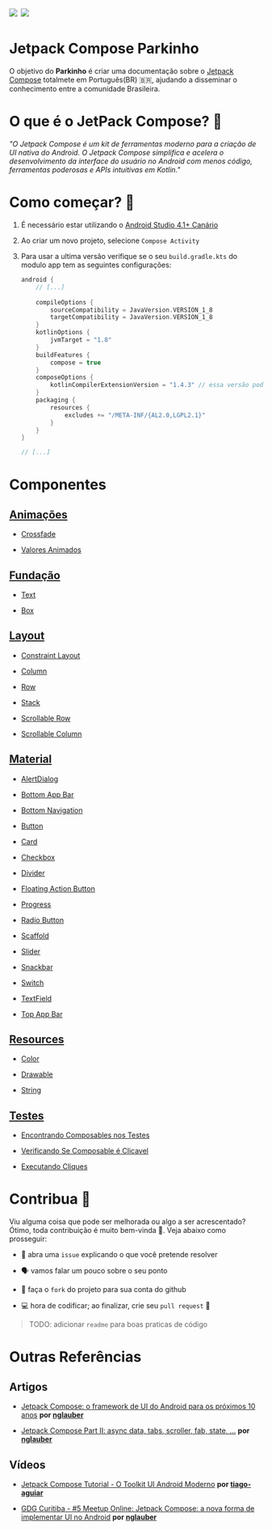 # ![](https://img.shields.io/badge/Kotlin-1.4-green.svg) ![](https://img.shields.io/badge/Compose-dev15-green.svg)

# Jetpack Compose Parkinho

O objetivo do **Parkinho** é criar uma documentação sobre o [Jetpack Compose](https://developer.android.com/jetpack/compose) totalmete em Português(BR)  :brazil:, ajudando a disseminar o conhecimento entre a comunidade Brasileira.  

# O que é o JetPack Compose? :thinking:

*"O Jetpack Compose é um kit de ferramentas moderno para a criação de UI nativa do Android. O Jetpack Compose simplifica e acelera o desenvolvimento da interface do usuário no Android com menos código, ferramentas poderosas e APIs intuitivas em Kotlin."*

# Como começar? :rocket:

1. É necessário estar utilizando o [Android Studio 4.1+ Canário](https://developer.android.com/studio/preview)

2. Ao criar um novo projeto, selecione `Compose Activity`  

3. Para usar a ultima versão verifique se o seu  `build.gradle.kts` do modulo app tem as seguintes configurações:
   
   ```kotlin
   android {
       // [...] 
       
       compileOptions {
           sourceCompatibility = JavaVersion.VERSION_1_8
           targetCompatibility = JavaVersion.VERSION_1_8
       }
       kotlinOptions {
           jvmTarget = "1.8"
       }
       buildFeatures {
           compose = true
       }
       composeOptions {
           kotlinCompilerExtensionVersion = "1.4.3" // essa versão pode variar
       }
       packaging {
           resources {
               excludes += "/META-INF/{AL2.0,LGPL2.1}"
           }
       }
   }

   // [...]
   ```

# Componentes

## [Animações](https://github.com/henriquehorbovyi/jetpackcomposeparquinho/tree/master/componentes/src/main/java/io/henriquehorbovyi/jetpackcomposeparquinho/ui/animation)

- [Crossfade](https://github.com/henriquehorbovyi/jetpackcomposeparquinho/tree/master/componentes/src/main/java/io/henriquehorbovyi/jetpackcomposeparquinho/ui/animation/crossfade.kt)

- [Valores Animados](https://github.com/henriquehorbovyi/jetpackcomposeparquinho/tree/master/componentes/src/main/java/io/henriquehorbovyi/jetpackcomposeparquinho/ui/animation/animatedValues.kt) 

## [Fundação](https://github.com/henriquehorbovyi/jetpackcomposeparquinho/tree/master/componentes/src/main/java/io/henriquehorbovyi/jetpackcomposeparquinho/ui/foundation)

- [Text](https://github.com/henriquehorbovyi/jetpackcomposeparquinho/blob/master/componentes/src/main/java/io/henriquehorbovyi/jetpackcomposeparquinho/ui/foundation/text.kt)

- [Box](https://github.com/henriquehorbovyi/jetpackcomposeparquinho/blob/master/componentes/src/main/java/io/henriquehorbovyi/jetpackcomposeparquinho/ui/foundation/box.kt)

## [Layout](https://github.com/henriquehorbovyi/jetpackcomposeparquinho/tree/master/componentes/src/main/java/io/henriquehorbovyi/jetpackcomposeparquinho/ui/layout)

- [Constraint Layout](https://github.com/henriquehorbovyi/jetpackcomposeparquinho/blob/master/componentes/src/main/java/io/henriquehorbovyi/jetpackcomposeparquinho/ui/layout/constraintLayout.kt)

- [Column](https://github.com/henriquehorbovyi/jetpackcomposeparquinho/blob/master/componentes/src/main/java/io/henriquehorbovyi/jetpackcomposeparquinho/ui/layout/column.kt)

- [Row](https://github.com/henriquehorbovyi/jetpackcomposeparquinho/blob/master/componentes/src/main/java/io/henriquehorbovyi/jetpackcomposeparquinho/ui/layout/row.kt)

- [Stack](https://github.com/henriquehorbovyi/jetpackcomposeparquinho/blob/master/componentes/src/main/java/io/henriquehorbovyi/jetpackcomposeparquinho/ui/layout/stack.kt)

- [Scrollable Row](https://github.com/henriquehorbovyi/jetpackcomposeparquinho/blob/master/componentes/src/main/java/io/henriquehorbovyi/jetpackcomposeparquinho/ui/layout/scrollableRow.kt)

- [Scrollable Column](https://github.com/henriquehorbovyi/jetpackcomposeparquinho/blob/master/componentes/src/main/java/io/henriquehorbovyi/jetpackcomposeparquinho/ui/layout/scrollableColumn.kt)

## [Material](https://github.com/henriquehorbovyi/jetpackcomposeparquinho/tree/master/componentes/src/main/java/io/henriquehorbovyi/jetpackcomposeparquinho/ui/material)

- [AlertDialog](https://github.com/henriquehorbovyi/jetpackcomposeparquinho/blob/master/componentes/src/main/java/io/henriquehorbovyi/jetpackcomposeparquinho/ui/material/alertDialog.kt)

- [Bottom App Bar](https://github.com/henriquehorbovyi/jetpackcomposeparquinho/blob/master/componentes/src/main/java/io/henriquehorbovyi/jetpackcomposeparquinho/ui/material/bottomAppBar.kt)

- [Bottom Navigation](https://github.com/henriquehorbovyi/jetpackcomposeparquinho/blob/master/componentes/src/main/java/io/henriquehorbovyi/jetpackcomposeparquinho/ui/material/bottomNavigation.kt)

- [Button](https://github.com/henriquehorbovyi/jetpackcomposeparquinho/blob/master/componentes/src/main/java/io/henriquehorbovyi/jetpackcomposeparquinho/ui/material/button.kt)

- [Card](https://github.com/henriquehorbovyi/jetpackcomposeparquinho/blob/master/componentes/src/main/java/io/henriquehorbovyi/jetpackcomposeparquinho/ui/material/card.kt)

- [Checkbox](https://github.com/henriquehorbovyi/jetpackcomposeparquinho/blob/master/componentes/src/main/java/io/henriquehorbovyi/jetpackcomposeparquinho/ui/material/checkBox.kt)

- [Divider](https://github.com/henriquehorbovyi/jetpackcomposeparquinho/blob/master/componentes/src/main/java/io/henriquehorbovyi/jetpackcomposeparquinho/ui/material/divider.kt)

- [Floating Action Button](https://github.com/henriquehorbovyi/jetpackcomposeparquinho/blob/master/componentes/src/main/java/io/henriquehorbovyi/jetpackcomposeparquinho/ui/material/floatingActionButton.kt)

- [Progress](https://github.com/henriquehorbovyi/jetpackcomposeparquinho/blob/master/componentes/src/main/java/io/henriquehorbovyi/jetpackcomposeparquinho/ui/material/progress.kt)

- [Radio Button](https://github.com/henriquehorbovyi/jetpackcomposeparquinho/blob/master/componentes/src/main/java/io/henriquehorbovyi/jetpackcomposeparquinho/ui/material/radioButton.kt)

- [Scaffold](https://github.com/henriquehorbovyi/jetpackcomposeparquinho/blob/master/componentes/src/main/java/io/henriquehorbovyi/jetpackcomposeparquinho/ui/material/scaffold.kt)

- [Slider](https://github.com/henriquehorbovyi/jetpackcomposeparquinho/blob/master/componentes/src/main/java/io/henriquehorbovyi/jetpackcomposeparquinho/ui/material/slider.kt)

- [Snackbar](https://github.com/henriquehorbovyi/jetpackcomposeparquinho/blob/master/componentes/src/main/java/io/henriquehorbovyi/jetpackcomposeparquinho/ui/material/snackbar.kt)

- [Switch](https://github.com/henriquehorbovyi/jetpackcomposeparquinho/blob/master/componentes/src/main/java/io/henriquehorbovyi/jetpackcomposeparquinho/ui/material/switch.kt)

- [TextField](https://github.com/henriquehorbovyi/jetpackcomposeparquinho/blob/master/componentes/src/main/java/io/henriquehorbovyi/jetpackcomposeparquinho/ui/material/textField.kt)

- [Top App Bar](https://github.com/henriquehorbovyi/jetpackcomposeparquinho/blob/master/componentes/src/main/java/io/henriquehorbovyi/jetpackcomposeparquinho/ui/material/topAppBar.kt)

## [Resources](https://github.com/henriquehorbovyi/jetpackcomposeparquinho/tree/master/componentes/src/main/java/io/henriquehorbovyi/jetpackcomposeparquinho/ui/resources)

- [Color](https://github.com/henriquehorbovyi/jetpackcomposeparquinho/blob/master/componentes/src/main/java/io/henriquehorbovyi/jetpackcomposeparquinho/ui/resources/colors.kt)

- [Drawable](https://github.com/henriquehorbovyi/jetpackcomposeparquinho/blob/master/componentes/src/main/java/io/henriquehorbovyi/jetpackcomposeparquinho/ui/resources/drawables.kt)

- [String](https://github.com/henriquehorbovyi/jetpackcomposeparquinho/blob/master/componentes/src/main/java/io/henriquehorbovyi/jetpackcomposeparquinho/ui/resources/strings.kt)

## [Testes](https://github.com/henriquehorbovyi/jetpackcomposeparquinho/tree/master/componentes/src/androidTest/java/io/henriquehorbovyi/jetpackcomposeparquinho)

- [Encontrando Composables nos Testes](https://github.com/henriquehorbovyi/jetpackcomposeparquinho/blob/master/componentes/src/androidTest/java/io/henriquehorbovyi/jetpackcomposeparquinho/material/FindByTests.kt)

- [Verificando Se Composable é Clicavel](https://github.com/henriquehorbovyi/jetpackcomposeparquinho/blob/master/componentes/src/androidTest/java/io/henriquehorbovyi/jetpackcomposeparquinho/AssertHasClickAction.kt)

- [Executando Cliques](https://github.com/henriquehorbovyi/jetpackcomposeparquinho/blob/master/componentes/src/androidTest/java/io/henriquehorbovyi/jetpackcomposeparquinho/PerformClickGesture.kt)

# Contribua :wrench:

Viu alguma coisa que pode ser melhorada ou algo a ser acrescentado? Ótimo, toda contribuição é muito bem-vinda :love_letter:. Veja abaixo como prosseguir:  

- :memo: abra uma `issue` explicando o que você pretende resolver 

- :speaking_head: vamos falar um pouco sobre o seu ponto

- :fork_and_knife: faça o `fork` do projeto para sua conta do github

- :computer: hora de codificar; ao finalizar, crie seu `pull request` :checkered_flag:

>  TODO: adicionar `readme` para boas praticas de código

# Outras Referências

## Artigos

- [ Jetpack Compose: o framework de UI do Android para os próximos 10 anos](https://medium.com/@nglauber/jetpack-compose-o-framework-de-ui-do-android-para-os-pr%C3%B3ximos-10-anos-e19adf28e57e) **por [nglauber](https://github.com/nglauber)**

- [Jetpack Compose Part II: async data, tabs, scroller, fab, state, …](https://medium.com/@nglauber/jetpack-compose-part-ii-async-data-tabs-scroller-fab-state-efc8e267b914) **por [nglauber](https://github.com/nglauber)**

## Vídeos

- [Jetpack Compose Tutorial - O Toolkit UI Android Moderno](https://www.youtube.com/watch?v=ueqVGkMMhIY) **por [tiago-aguiar](https://github.com/tiago-aguiar)**

- [GDG Curitiba - #5 Meetup Online: Jetpack Compose: a nova forma de implementar UI no Android](https://www.youtube.com/watch?v=qPS8EVzhgPY&t=3177s) **por [nglauber](https://github.com/nglauber)**
